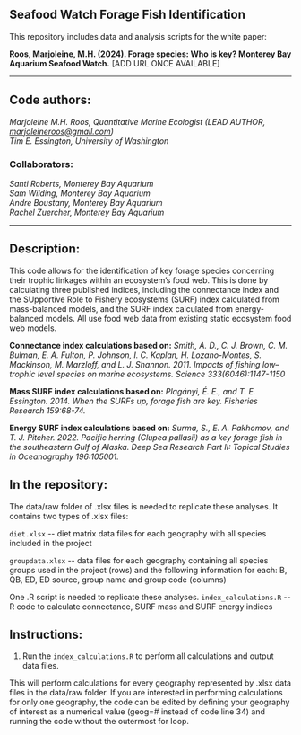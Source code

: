 <!-- badges: start -->
<!-- badges: end -->

## Seafood Watch Forage Fish Identification

This repository includes data and analysis scripts for the white paper:

**Roos, Marjoleine, M.H. (2024). Forage species: Who is key? Monterey Bay Aquarium Seafood Watch.** [ADD URL ONCE AVAILABLE]

---
## Code authors:
*Marjoleine M.H. Roos, Quantitative Marine Ecologist (LEAD AUTHOR, marjoleineroos@gmail.com)*\
*Tim E. Essington, University of Washington*

### Collaborators:
*Santi Roberts, Monterey Bay Aquarium*\
*Sam Wilding, Monterey Bay Aquarium*\
*Andre Boustany, Monterey Bay Aquarium*\
*Rachel Zuercher, Monterey Bay Aquarium*


---
## Description:
This code allows for the identification of key forage species concerning their trophic linkages within an ecosystem’s food web. This is done by calculating three published indices, including the connectance index and the SUpportive Role to Fishery ecosystems (SURF) index calculated from mass-balanced models, and the SURF index calculated from energy-balanced models. All use food web data from existing static ecosystem food web models.

**Connectance index calculations based on:** *Smith, A. D., C. J. Brown, C. M. Bulman, E. A. Fulton, P. Johnson, I. C. Kaplan, H. Lozano-Montes, S. Mackinson, M. Marzloff, and L. J. Shannon. 2011. Impacts of fishing low–trophic level species on marine ecosystems. Science 333(6046):1147-1150*

**Mass SURF index calculations based on:** *Plagányi, É. E., and T. E. Essington. 2014. When the SURFs up, forage fish are key. Fisheries Research 159:68-74.*

**Energy SURF index calculations based on:** *Surma, S., E. A. Pakhomov, and T. J. Pitcher. 2022. Pacific herring (Clupea pallasii) as a key forage fish in the southeastern Gulf of Alaska. Deep Sea Research Part II: Topical Studies in Oceanography 196:105001.*

## In the repository:
The data/raw folder of .xlsx files is needed to replicate these analyses. It contains two types of .xlsx files:

`diet.xlsx` -- diet matrix data files for each geography with all species included in the project

`groupdata.xlsx` -- data files for each geography containing all species groups used in the project (rows) 
and the following information for each: B, QB, ED, ED source, group name and group code (columns)

One .R script is needed to replicate these analyses. 
`index_calculations.R` -- R code to calculate connectance, SURF mass and SURF energy indices

## Instructions:
1. Run the `index_calculations.R` to perform all calculations and output data files.

This will perform calculations for every geography represented by .xlsx data files  in the data/raw folder. If you are interested in performing calculations for only one geography, the code can be edited by defining your geography of interest as a numerical value (geog=# instead of code line 34) and running the code without the outermost for loop. 

